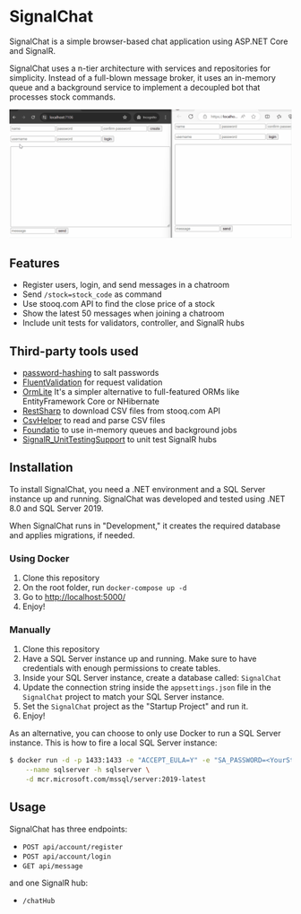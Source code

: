 # SignalChat

SignalChat is a simple browser-based chat application using ASP.NET Core and SignalR.

SignalChat uses a n-tier architecture with services and repositories for simplicity. Instead of a full-blown message broker, it uses an in-memory queue and a background service to implement a decoupled bot that processes stock commands.

![til](./Screen.gif)

## Features

* Register users, login, and send messages in a chatroom
* Send `/stock=stock_code` as command
* Use stooq.com API to find the close price of a stock
* Show the latest 50 messages when joining a chatroom
* Include unit tests for validators, controller, and SignalR hubs

## Third-party tools used

* [password-hashing](https://github.com/defuse/password-hashing) to salt passwords
* [FluentValidation](https://github.com/FluentValidation/FluentValidation) for request validation
* [OrmLite](https://docs.servicestack.net/ormlite/) It's a simpler alternative to full-featured ORMs like EntityFramework Core or NHibernate
* [RestSharp](https://github.com/restsharp/RestSharp) to download CSV files from stooq.com API
* [CsvHelper](https://github.com/JoshClose/CsvHelper) to read and parse CSV files
* [Foundatio](https://github.com/FoundatioFx/Foundatio) to use in-memory queues and background jobs
* [SignalR_UnitTestingSupport](https://github.com/NightAngell/SignalR_UnitTestingSupport) to unit test SignalR hubs

## Installation

To install SignalChat, you need a .NET environment and a SQL Server instance up and running. SignalChat was developed and tested using .NET 8.0 and SQL Server 2019.

When SignalChat runs in "Development," it creates the required database and applies migrations, if needed.

### Using Docker

1. Clone this repository
1. On the root folder, run `docker-compose up -d`
1. Go to [http://localhost:5000/](http://localhost:5000/)
1. Enjoy!

### Manually 

1. Clone this repository
1. Have a SQL Server instance up and running. Make sure to have credentials with enough permissions to create tables.
1. Inside your SQL Server instance, create a database called: `SignalChat`
1. Update the connection string inside the `appsettings.json` file in the `SignalChat` project to match your SQL Server instance.
1. Set the `SignalChat` project as the "Startup Project" and run it.
1. Enjoy!

As an alternative, you can choose to only use Docker to run a SQL Server instance. This is how to fire a local SQL Server instance:

```bash
$ docker run -d -p 1433:1433 -e "ACCEPT_EULA=Y" -e "SA_PASSWORD=<YourStrong@Passw0rd>" \
	--name sqlserver -h sqlserver \
	-d mcr.microsoft.com/mssql/server:2019-latest
```

## Usage

SignalChat has three endpoints:

* `POST api/account/register`
* `POST api/account/login`
* `GET api/message`

and one SignalR hub:

* `/chatHub`